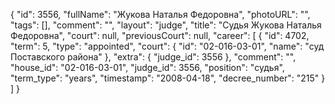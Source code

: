 {
    "id": 3556,
    "fullName": "Жукова Наталья Федоровна",
    "photoURL": "",
    "tags": [],
    "comment": "",
    "layout": "judge",
    "title": "Судья Жукова Наталья Федоровна",
    "court": null,
    "previousCourt": null,
    "career": [
        {
            "id": 4702,
            "term": 5,
            "type": "appointed",
            "court": {
                "id": "02-016-03-01",
                "name": "суд Поставского района"
            },
            "extra": {
                "judge_id": 3556
            },
            "comment": "",
            "house_id": "02-016-03-01",
            "judge_id": 3556,
            "position": "судья",
            "term_type": "years",
            "timestamp": "2008-04-18",
            "decree_number": "215"
        }
    ]
}